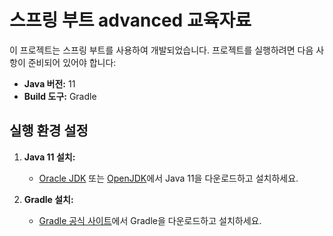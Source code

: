 # 스프링 부트 advanced 교육자료

이 프로젝트는 스프링 부트를 사용하여 개발되었습니다. 프로젝트를 실행하려면 다음 사항이 준비되어 있어야 합니다:

- **Java 버전:** 11
- **Build 도구:** Gradle

## 실행 환경 설정

1. **Java 11 설치:**
   - [Oracle JDK](https://www.oracle.com/java/technologies/javase-jdk11-downloads.html) 또는 [OpenJDK](https://openjdk.java.net/)에서 Java 11을 다운로드하고 설치하세요.

2. **Gradle 설치:**
   - [Gradle 공식 사이트](https://gradle.org/install/)에서 Gradle을 다운로드하고 설치하세요.


